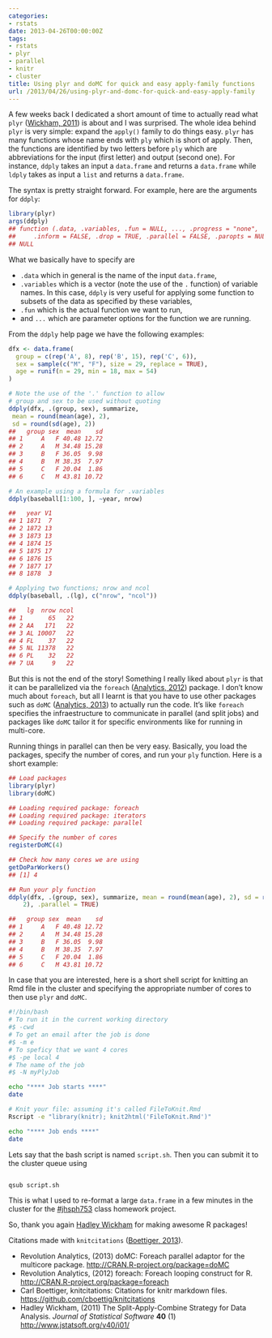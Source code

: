```yaml
---
categories:
- rstats
date: 2013-04-26T00:00:00Z
tags:
- rstats
- plyr
- parallel
- knitr
- cluster
title: Using plyr and doMC for quick and easy apply-family functions
url: /2013/04/26/using-plyr-and-domc-for-quick-and-easy-apply-family
---
```


<p>A few weeks back I dedicated a short amount of time to actually read what <code>plyr</code> (<span class="showtooltip" title="Wickham H (2011). The Split-Apply-Combine Strategy for Data
Analysis. _Journal of Statistical Software_, *40*(1), pp. 1-29.
 http://www.jstatsoft.org/v40/i01/."><a href="http://www.jstatsoft.org/v40/i01/">Wickham, 2011</a></span>) is about and I was surprised. The whole idea behind <code>plyr</code> is very simple: expand the <code>apply()</code> family to do things easy. <code>plyr</code> has many functions whose name ends with <code>ply</code> which is short of apply. Then, the functions are identified by two letters before <code>ply</code> which are abbreviations for the input (first letter) and output (second one). For instance, <code>ddply</code> takes an input a <code>data.frame</code> and returns a <code>data.frame</code> while <code>ldply</code> takes as input a <code>list</code> and returns a <code>data.frame</code>.</p>
<p>The syntax is pretty straight forward. For example, here are the arguments for <code>ddply</code>:</p>

```r
library(plyr)
args(ddply)
## function (.data, .variables, .fun = NULL, ..., .progress = "none", 
##     .inform = FALSE, .drop = TRUE, .parallel = FALSE, .paropts = NULL) 
## NULL
```

<p>What we basically have to specify are</p>
<ul><li><code>.data</code> which in general is the name of the input <code>data.frame</code>,</li>
<li><code>.variables</code> which is a vector (note the use of the <code>.</code> function) of variable names. In this case, <code>ddply</code> is very useful for applying some function to subsets of the data as specified by these variables,</li>
<li><code>.fun</code> which is the actual function we want to run,</li>
<li>and <code>...</code> which are parameter options for the function we are running.</li>
</ul><p>From the <code>ddply</code> help page we have the following examples:</p>

```r
dfx <- data.frame(
  group = c(rep('A', 8), rep('B', 15), rep('C', 6)),
  sex = sample(c("M", "F"), size = 29, replace = TRUE),
  age = runif(n = 29, min = 18, max = 54)
)

# Note the use of the '.' function to allow
# group and sex to be used without quoting
ddply(dfx, .(group, sex), summarize,
 mean = round(mean(age), 2),
 sd = round(sd(age), 2))
##   group sex  mean    sd
## 1     A   F 40.48 12.72
## 2     A   M 34.48 15.28
## 3     B   F 36.05  9.98
## 4     B   M 38.35  7.97
## 5     C   F 20.04  1.86
## 6     C   M 43.81 10.72

# An example using a formula for .variables
ddply(baseball[1:100, ], ~year, nrow)

##   year V1
## 1 1871  7
## 2 1872 13
## 3 1873 13
## 4 1874 15
## 5 1875 17
## 6 1876 15
## 7 1877 17
## 8 1878  3

# Applying two functions; nrow and ncol
ddply(baseball, .(lg), c("nrow", "ncol"))

##   lg  nrow ncol
## 1       65   22
## 2 AA   171   22
## 3 AL 10007   22
## 4 FL    37   22
## 5 NL 11378   22
## 6 PL    32   22
## 7 UA     9   22
```

<p>But this is not the end of the story! Something I really liked about <code>plyr</code> is that it can be parallelized via the <code>foreach</code> (<span class="showtooltip" title="Analytics R (2012). _foreach: Foreach looping construct for R_. R
package version 1.4.0, 
http://CRAN.R-project.org/package=foreach."><a href="http://CRAN.R-project.org/package=foreach">Analytics, 2012</a></span>) package. I don&#8217;t know much about <code>foreach</code>, but all I learnt is that you have to use other packages such as <code>doMC</code> (<span class="showtooltip" title="Analytics R (2013). _doMC: Foreach parallel adaptor for the
multicore package_. R package version 1.3.0, 
http://CRAN.R-project.org/package=doMC."><a href="http://CRAN.R-project.org/package=doMC">Analytics, 2013</a></span>) to actually run the code. It&#8217;s like <code>foreach</code> specifies the infraestructure to communicate in parallel (and split jobs) and packages like <code>doMC</code> tailor it for specific environments like for running in multi-core.</p>
<p>Running things in parallel can then be very easy. Basically, you load the packages, specify the number of cores, and run your <code>ply</code> function. Here is a short example:</p>

```r
## Load packages
library(plyr)
library(doMC)

## Loading required package: foreach
## Loading required package: iterators
## Loading required package: parallel

## Specify the number of cores
registerDoMC(4)

## Check how many cores we are using
getDoParWorkers()
## [1] 4

## Run your ply function
ddply(dfx, .(group, sex), summarize, mean = round(mean(age), 2), sd = round(sd(age), 
    2), .parallel = TRUE)

##   group sex  mean    sd
## 1     A   F 40.48 12.72
## 2     A   M 34.48 15.28
## 3     B   F 36.05  9.98
## 4     B   M 38.35  7.97
## 5     C   F 20.04  1.86
## 6     C   M 43.81 10.72
```

<p>In case that you are interested, here is a short shell script for knitting an Rmd file in the cluster and specifying the appropriate number of cores to then use <code>plyr</code> and <code>doMC</code>.</p>

```bash
#!/bin/bash 
# To run it in the current working directory
#$ -cwd 
# To get an email after the job is done
#$ -m e 
# To speficy that we want 4 cores
#$ -pe local 4
# The name of the job
#$ -N myPlyJob

echo "**** Job starts ****"
date

# Knit your file: assuming it's called FileToKnit.Rmd
Rscript -e "library(knitr); knit2html('FileToKnit.Rmd')"

echo "**** Job ends ****"
date
```

<p>Lets say that the bash script is named <code>script.sh</code>. Then you can submit it to the cluster queue using</p>

```bash

qsub script.sh
```
<p>This is what I used to re-format a large <code>data.frame</code> in a few minutes in the cluster for the <a href="https://twitter.com/search?q=%23jhsph753&amp;src=typd">#jhsph753</a> class homework project.</p>
<p>So, thank you again <a href="https://twitter.com/hadleywickham">Hadley Wickham</a> for making awesome R packages!</p>
<p>Citations made with <code>knitcitations</code> (<span class="showtooltip" title="Boettiger C (2013). _knitcitations: Citations for knitr markdown
files_. R package version 0.4-4, 
https://github.com/cboettig/knitcitations."><a href="https://github.com/cboettig/knitcitations">Boettiger, 2013</a></span>).</p>
<ul><li>Revolution Analytics, (2013) doMC: Foreach parallel adaptor for the multicore package. <a href="http://CRAN.R-project.org/package=doMC"><a href="http://CRAN.R-project.org/package=doMC">http://CRAN.R-project.org/package=doMC</a></a></li>
<li>Revolution Analytics, (2012) foreach: Foreach looping construct for R. <a href="http://CRAN.R-project.org/package=foreach"><a href="http://CRAN.R-project.org/package=foreach">http://CRAN.R-project.org/package=foreach</a></a></li>
<li>Carl Boettiger, knitcitations: Citations for knitr markdown files. <a href="https://github.com/cboettig/knitcitations"><a href="https://github.com/cboettig/knitcitations">https://github.com/cboettig/knitcitations</a></a></li>
<li>Hadley Wickham, (2011) The Split-Apply-Combine Strategy for Data Analysis. <em>Journal of Statistical Software</em> <strong>40</strong> (1) <a href="http://www.jstatsoft.org/v40/i01/"><a href="http://www.jstatsoft.org/v40/i01/">http://www.jstatsoft.org/v40/i01/</a></a></li>
</ul>
